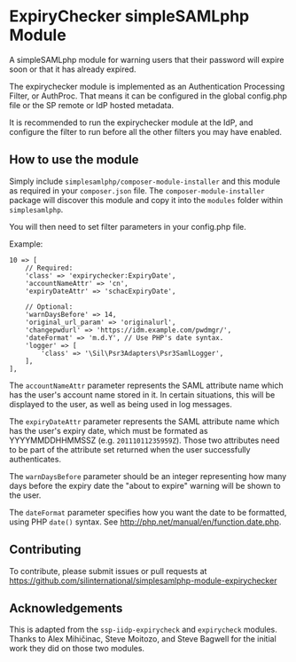 # ExpiryChecker simpleSAMLphp Module #
A simpleSAMLphp module for warning users that their password will expire soon 
or that it has already expired.

The expirychecker module is implemented as an Authentication Processing Filter, 
or AuthProc. That means it can be configured in the global config.php file or 
the SP remote or IdP hosted metadata.

It is recommended to run the expirychecker module at the IdP, and configure the
filter to run before all the other filters you may have enabled.

## How to use the module ##
Simply include `simplesamlphp/composer-module-installer` and this module as 
required in your `composer.json` file. The `composer-module-installer` package 
will discover this module and copy it into the `modules` folder within 
`simplesamlphp`.

You will then need to set filter parameters in your config.php file.

Example:

    10 => [
        // Required:
        'class' => 'expirychecker:ExpiryDate',
        'accountNameAttr' => 'cn',
        'expiryDateAttr' => 'schacExpiryDate',
        
        // Optional:
        'warnDaysBefore' => 14,
        'original_url_param' => 'originalurl',
        'changepwdurl' => 'https://idm.example.com/pwdmgr/',
        'dateFormat' => 'm.d.Y', // Use PHP's date syntax.
        'logger' => [
            'class' => '\Sil\Psr3Adapters\Psr3SamlLogger',
        ],
    ],

The `accountNameAttr` parameter represents the SAML attribute name which has 
the user's account name stored in it. In certain situations, this will be 
displayed to the user, as well as being used in log messages.

The `expiryDateAttr` parameter represents the SAML attribute name which has 
the user's expiry date, which must be formated as YYYYMMDDHHMMSSZ (e.g. 
`20111011235959Z`). Those two attributes need to be part of the attribute set 
returned when the user successfully authenticates.

The `warnDaysBefore` parameter should be an integer representing how many days 
before the expiry date the "about to expire" warning will be shown to the user.

The `dateFormat` parameter specifies how you want the date to be formatted, 
using PHP `date()` syntax. See <http://php.net/manual/en/function.date.php>.

## Contributing ##
To contribute, please submit issues or pull requests at 
https://github.com/silinternational/simplesamlphp-module-expirychecker

## Acknowledgements ##
This is adapted from the `ssp-iidp-expirycheck` and `expirycheck` modules. 
Thanks to Alex Mihičinac, Steve Moitozo, and Steve Bagwell for the initial work 
they did on those two modules.
